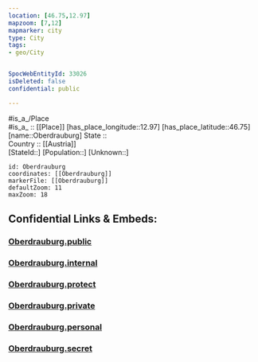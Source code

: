 ```yaml
---
location: [46.75,12.97] 
mapzoom: [7,12] 
mapmarker: city 
type: City
tags:
- geo/City


SpocWebEntityId: 33026
isDeleted: false
confidential: public

---
```

#is_a_/Place  
#is_a_ :: [[Place]] 
[has_place_longitude::12.97] 
[has_place_latitude::46.75] 
[name::Oberdrauburg] 
State ::  
Country :: [[Austria]]  
[StateId::] 
[Population::] 
[Unknown::] 


```leaflet
id: Oberdrauburg
coordinates: [[Oberdrauburg]] 
markerFile: [[Oberdrauburg]] 
defaultZoom: 11 
maxZoom: 18
```


## Confidential Links & Embeds: 

### [Oberdrauburg.public](/_public/\Earth\Continent\Europe\Europe~Central\Austria\Austrias_States\Kärnten\CityOberdrauburg.public.md) 

### [Oberdrauburg.internal](/_internal/\Earth\Continent\Europe\Europe~Central\Austria\Austrias_States\Kärnten\CityOberdrauburg.internal.md) 

### [Oberdrauburg.protect](/_protect/\Earth\Continent\Europe\Europe~Central\Austria\Austrias_States\Kärnten\CityOberdrauburg.protect.md) 

### [Oberdrauburg.private](/_private/\Earth\Continent\Europe\Europe~Central\Austria\Austrias_States\Kärnten\CityOberdrauburg.private.md) 

### [Oberdrauburg.personal](/_personal/\Earth\Continent\Europe\Europe~Central\Austria\Austrias_States\Kärnten\CityOberdrauburg.personal.md) 

### [Oberdrauburg.secret](/_secret/\Earth\Continent\Europe\Europe~Central\Austria\Austrias_States\Kärnten\CityOberdrauburg.secret.md)

